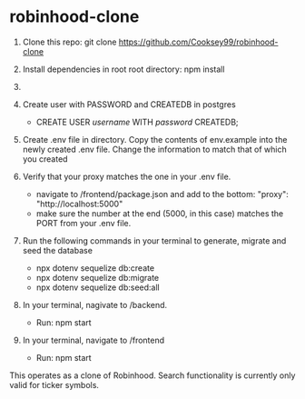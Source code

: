 # robinhood-clone
1. Clone this repo: git clone https://github.com/Cooksey99/robinhood-clone

2. Install dependencies in root root directory: npm install
3. 
4. Create user with PASSWORD and CREATEDB in postgres
    - CREATE USER *username* WITH *password* CREATEDB;

4. Create .env file in directory. Copy the contents of env.example into the newly created .env file. Change the information to match that of which you created

5. Verify that your proxy matches the one in your .env file.
    - navigate to /frontend/package.json and add to the bottom:
     "proxy": "http://localhost:5000"
    - make sure the number at the end (5000, in this case) matches the PORT from your .env file.

6. Run the following commands in your terminal to generate, migrate and seed the database
    - npx dotenv sequelize db:create
    - npx dotenv sequelize db:migrate
    - npx dotenv sequelize db:seed:all

7. In your terminal, nagivate to /backend.
    - Run: npm start

8. In your terminal, navigate to /frontend
    - Run: npm start


This operates as a clone of Robinhood. Search functionality is currently only valid for ticker symbols.
